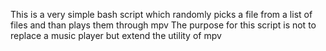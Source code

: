 This is a very simple bash script which randomly picks a file from a list of files and than plays them through mpv 
The purpose for this script is not to replace a music player but extend the utility of mpv
